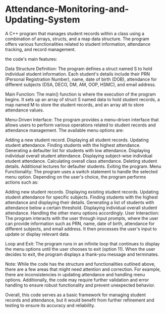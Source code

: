 # Attendance-Monitoring-and-Updating-System
A C++ program that manages student records within a class using a combination of arrays, structs, and a map data structure. The program offers various functionalities related to student information, attendance tracking, and record management.

the code's main features:

Data Structure Definition:
The program defines a struct named S to hold individual student information. Each student's details include their PRN (Personal Registration Number), name, date of birth (DOB), attendance for different subjects (DSA, DECO, DM, AM, OOP, HSMC), and email address.

Main Function:
The main() function is where the execution of the program begins. It sets up an array of struct S named data to hold student records, a map named M to store the student records, and an array att to store attendance values.

Menu-Driven Interface:
The program provides a menu-driven interface that allows users to perform various operations related to student records and attendance management. The available menu options are:

Adding a new student record.
Displaying all student records.
Updating student attendance.
Finding students with the highest attendance.
Generating a defaulter list for students with low attendance.
Displaying individual overall student attendance.
Displaying subject-wise individual student attendance.
Calculating overall class attendance.
Deleting student details.
Additional lectures for defaulter students.
Exiting the program.
Menu Functionality:
The program uses a switch statement to handle the selected menu option. Depending on the user's choice, the program performs actions such as:

Adding new student records.
Displaying existing student records.
Updating student attendance for specific subjects.
Finding students with the highest attendance and displaying their details.
Generating a list of students with attendance below a certain threshold.
Displaying individual overall student attendance.
Handling the other menu options accordingly.
User Interaction:
The program interacts with the user through input prompts, where the user can provide information such as PRN, name, date of birth, attendance for different subjects, and email address. It then processes the user's input to update or display relevant data.

Loop and Exit:
The program runs in an infinite loop that continues to display the menu options until the user chooses to exit (option 11). When the user decides to exit, the program displays a thank-you message and terminates.

Note:
While the code has the structure and functionalities outlined above, there are a few areas that might need attention and correction. For example, there are inconsistencies in updating attendance and handling menu options. Additionally, the code may require further validation and error handling to ensure robust functionality and prevent unexpected behavior.

Overall, this code serves as a basic framework for managing student records and attendance, but it would benefit from further refinement and testing to ensure its accuracy and reliability.
